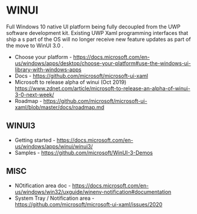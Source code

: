 # WINUI

Full Windows 10 native UI platform being fully decoupled from the UWP software development kit.  Existing UWP Xaml programming interfaces that ship a s part of the OS will no longer receive new feature updates as part of the move to WinUI 3.0 .

* Choose your platform - https://docs.microsoft.com/en-us/windows/apps/desktop/choose-your-platform#use-the-windows-ui-library-with-windows-apps
* Docs - https://github.com/microsoft/microsoft-ui-xaml
* Microsoft to release alpha of winui (Oct 2019) https://www.zdnet.com/article/microsoft-to-release-an-alpha-of-winui-3-0-next-week/
* Roadmap - https://github.com/microsoft/microsoft-ui-xaml/blob/master/docs/roadmap.md


## WINUI3

* Getting started - https://docs.microsoft.com/en-us/windows/apps/winui/winui3/
* Samples - https://github.com/microsoft/WinUI-3-Demos

## MISC

* NOtification area doc - https://docs.microsoft.com/en-us/windows/win32/uxguide/winenv-notification#documentation
* System Tray / Notification area - https://github.com/microsoft/microsoft-ui-xaml/issues/2020